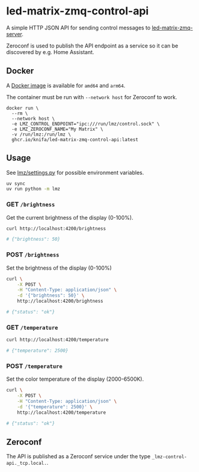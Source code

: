 # led-matrix-zmq-control-api

A simple HTTP JSON API for sending control messages to [led-matrix-zmq-server](https://github.com/knifa/led-matrix-zmq-server).

Zeroconf is used to publish the API endpoint as a service so it can be discovered by e.g. Home Assistant.

## Docker

A [Docker image](https://github.com/knifa/led-matrix-zmq-control-api/pkgs/container/led-matrix-zmq-control-api) is available for `amd64` and `arm64`.

The container must be run with `--network host` for Zeroconf to work.

```shell
docker run \
  --rm \
  --network host \
  -e LMZ_CONTROL_ENDPOINT="ipc:///run/lmz/control.sock" \
  -e LMZ_ZEROCONF_NAME="My Matrix" \
  -v /run/lmz:/run/lmz \
  ghcr.io/knifa/led-matrix-zmq-control-api:latest
```

## Usage

See [lmz/settings.py](lmz/settings.py) for possible environment variables.

```bash
uv sync
uv run python -m lmz
```

### GET `/brightness`

Get the current brightness of the display (0-100%).

```bash
curl http://localhost:4200/brightness

# {"brightness": 50}
```

### POST `/brightness`

Set the brightness of the display (0-100%)

```bash
curl \
    -X POST \
    -H "Content-Type: application/json" \
    -d '{"brightness": 50}' \
    http://localhost:4200/brightness

# {"status": "ok"}
```


### GET `/temperature`
```bash
curl http://localhost:4200/temperature

# {"temperature": 2500}
```

###  POST `/temperature`

Set the color temperature of the display (2000-6500K).

```bash
curl \
    -X POST \
    -H "Content-Type: application/json" \
    -d '{"temperature": 2500}' \
    http://localhost:4200/temperature

# {"status": "ok"}
```

## Zeroconf

The API is published as a Zeroconf service under the type `_lmz-control-api._tcp.local.`.
